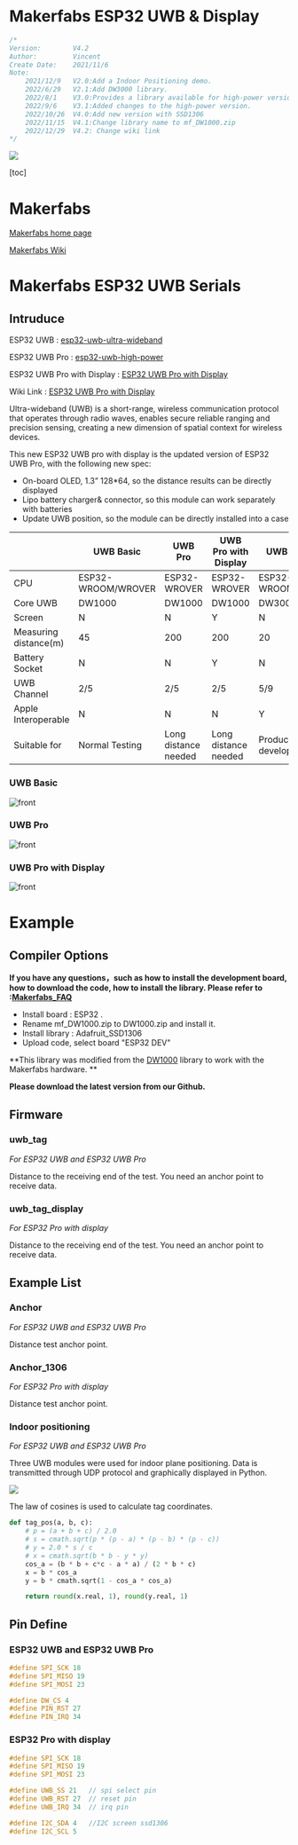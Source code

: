 # Makerfabs ESP32 UWB & Display

```c++
/*
Version:		V4.2
Author:			Vincent
Create Date:	2021/11/6
Note:
	2021/12/9 	V2.0:Add a Indoor Positioning demo.
	2022/6/29 	V2.1:Add DW3000 library.
	2022/8/1  	V3.0:Provides a library available for high-power versions. Move DW3000 to other 		  					     repositories.
	2022/9/6	V3.1:Added changes to the high-power version.
	2022/10/26 	V4.0:Add new version with SSD1306
	2022/11/15	V4.1:Change library name to mf_DW1000.zip
	2022/12/29	V4.2: Change wiki link
*/
```
![](md_pic/main.jpg)


[toc]

# Makerfabs

[Makerfabs home page](https://www.makerfabs.com/)

[Makerfabs Wiki](https://wiki.makerfabs.com/)

# Makerfabs ESP32 UWB Serials
## Intruduce



ESP32 UWB : [esp32-uwb-ultra-wideband](https://www.makerfabs.com/esp32-uwb-ultra-wideband.html) 

ESP32 UWB Pro : [esp32-uwb-high-power](https://www.makerfabs.com/esp32-uwb-high-power-120m.html)

ESP32 UWB Pro with Display : [ESP32 UWB Pro with Display](https://www.makerfabs.com/esp32-uwb-pro-with-display.html)

Wiki Link : [ESP32 UWB Pro with Display](https://wiki.makerfabs.com/ESP32_UWB_Pro_with_Display.html) 



Ultra-wideband (UWB) is a short-range, wireless communication protocol that operates through radio waves, enables secure reliable ranging and precision sensing, creating a new dimension of spatial context for wireless devices.

This new ESP32 UWB pro with display is the updated version of ESP32 UWB Pro, with the following new spec:

- On-board OLED, 1.3” 128*64, so the distance results can be directly displayed
- Lipo battery charger& connector, so this module can work separately with batteries
- Update UWB position, so the module can be directly installed into a case



| | **UWB Basic** | **UWB Pro** | **UWB Pro with Display** | **UWB DW3000** |
| --------------------- | ------------------------------------------------------------ | ------------------------------------------------------------ | ------------------------ | ------------------------------------------------------------ |
| CPU                   | ESP32-WROOM/WROVER                                           | ESP32-WROVER                                                 | ESP32-WROVER             | ESP32-WROOM/WROVER                                           |
| Core UWB              | DW1000                                                       | DW1000                                                       | DW1000                   | DW3000                                                       |
| Screen                | N                                                            | N                                                            | Y                        | N                                                            |
| Measuring distance(m) | 45                                                           | 200                                                          | 200                      | 20                                                           |
| Battery Socket        | N                                                            | N                                                            | Y                        | N                                                            |
| UWB Channel           | 2/5                                                          | 2/5                                                          | 2/5                      | 5/9                                                          |
| Apple Interoperable   | N                                                            | N                                                            | N                        | Y                                                            |
| Suitable for          | Normal Testing                                               | Long distance needed                                         | Long distance needed     | Product development                                          |



### UWB Basic

![front](md_pic/front.jpg)



### UWB Pro

![front](md_pic/pro.jpg)

### UWB Pro with Display

![front](md_pic/pro_display.jpg)




# Example

## Compiler Options

**If you have any questions，such as how to install the development board, how to download the code, how to install the library. Please refer to :[Makerfabs_FAQ](https://github.com/Makerfabs/Makerfabs_FAQ)**

- Install board : ESP32 .
- Rename mf_DW1000.zip to DW1000.zip and install it.
- Install library : Adafruit_SSD1306
- Upload code, select board "ESP32 DEV"

**This library was modified from the [DW1000](https://github.com/thotro/arduino-dw1000) library to work with the Makerfabs hardware. **

**Please download the latest version from our Github.**



 



## Firmware

### uwb_tag

*For ESP32 UWB and ESP32 UWB Pro*

Distance to the receiving end of the test. You need an anchor point to receive data.

### uwb_tag_display

*For ESP32 Pro with display*

Distance to the receiving end of the test. You need an anchor point to receive data.

## Example List

### Anchor

*For ESP32 UWB and ESP32 UWB Pro*

Distance test anchor point.

### Anchor_1306

*For ESP32 Pro with display*

Distance test anchor point.





### Indoor positioning

*For ESP32 UWB and ESP32 UWB Pro*

Three UWB modules were used for indoor plane positioning. Data is transmitted through UDP protocol and graphically displayed in Python. 

![](md_pic/pos.jpg)

The law of cosines is used to calculate tag coordinates.

```python
def tag_pos(a, b, c):
    # p = (a + b + c) / 2.0
    # s = cmath.sqrt(p * (p - a) * (p - b) * (p - c))
    # y = 2.0 * s / c
    # x = cmath.sqrt(b * b - y * y)
    cos_a = (b * b + c*c - a * a) / (2 * b * c)
    x = b * cos_a
    y = b * cmath.sqrt(1 - cos_a * cos_a)

    return round(x.real, 1), round(y.real, 1)
```





## Pin Define

### ESP32 UWB and ESP32 UWB Pro

```c++
#define SPI_SCK 18
#define SPI_MISO 19
#define SPI_MOSI 23

#define DW_CS 4
#define PIN_RST 27
#define PIN_IRQ 34
```

### ESP32 Pro with display

```c++
#define SPI_SCK 18
#define SPI_MISO 19
#define SPI_MOSI 23

#define UWB_SS 21   // spi select pin
#define UWB_RST 27  // reset pin
#define UWB_IRQ 34  // irq pin

#define I2C_SDA 4	//I2C screen ssd1306
#define I2C_SCL 5
```


